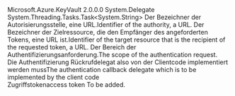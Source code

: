 <Type Name="KeyVaultClient+AuthenticationCallback" FullName="Microsoft.Azure.KeyVault.KeyVaultClient+AuthenticationCallback">
  <TypeSignature Language="C#" Value="public delegate System.Threading.Tasks.Task&lt;string&gt; KeyVaultClient.AuthenticationCallback(string authority, string resource, string scope);" />
  <TypeSignature Language="ILAsm" Value=".class nested public auto ansi sealed KeyVaultClient/AuthenticationCallback extends System.MulticastDelegate" />
  <TypeSignature Language="DocId" Value="T:Microsoft.Azure.KeyVault.KeyVaultClient.AuthenticationCallback" />
  <TypeSignature Language="VB.NET" Value="Public Delegate Function KeyVaultClient.AuthenticationCallback(authority As String, resource As String, scope As String) As Task(Of String) " />
  <TypeSignature Language="F#" Value="type KeyVaultClient.AuthenticationCallback = delegate of string * string * string -&gt; Task&lt;string&gt;" />
  <AssemblyInfo>
    <AssemblyName>Microsoft.Azure.KeyVault</AssemblyName>
    <AssemblyVersion>2.0.0.0</AssemblyVersion>
  </AssemblyInfo>
  <Base>
    <BaseTypeName>System.Delegate</BaseTypeName>
  </Base>
  <Parameters>
    <Parameter Name="authority" Type="System.String" />
    <Parameter Name="resource" Type="System.String" />
    <Parameter Name="scope" Type="System.String" />
  </Parameters>
  <ReturnValue>
    <ReturnType>System.Threading.Tasks.Task&lt;System.String&gt;</ReturnType>
  </ReturnValue>
  <Docs>
    <param name="authority"> <span data-ttu-id="64fc9-101">Der Bezeichner der Autorisierungsstelle, eine URL.</span><span class="sxs-lookup"><span data-stu-id="64fc9-101">Identifier of the authority, a URL.</span></span> </param>
    <param name="resource"> <span data-ttu-id="64fc9-102">Der Bezeichner der Zielressource, die den Empfänger des angeforderten Tokens, eine URL ist.</span><span class="sxs-lookup"><span data-stu-id="64fc9-102">Identifier of the target resource that is the recipient of the requested token, a URL.</span></span> </param>
    <param name="scope"> <span data-ttu-id="64fc9-103">Der Bereich der Authentifizierungsanforderung.</span><span class="sxs-lookup"><span data-stu-id="64fc9-103">The scope of the authentication request.</span></span> </param>
    <summary>
            <span data-ttu-id="64fc9-104">Die Authentifizierung Rückrufdelegat also von der Clientcode implementiert werden muss</span><span class="sxs-lookup"><span data-stu-id="64fc9-104">The authentication callback delegate which is to be implemented by the client code</span></span>
            </summary>
    <returns> <span data-ttu-id="64fc9-105">Zugriffstoken</span><span class="sxs-lookup"><span data-stu-id="64fc9-105">access token</span></span> </returns>
    <remarks>To be added.</remarks>
  </Docs>
</Type>